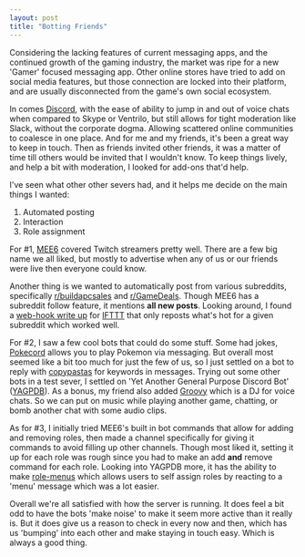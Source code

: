 ```yaml
---
layout: post
title: "Botting Friends"
---
```


Considering the lacking features of current messaging apps, and the continued growth of the gaming industry, the market was ripe for a new 'Gamer' focused messaging app. Other online stores have tried to add on social media features, but those connection are locked into their platform, and are usually disconnected from the game's own social ecosystem.

In comes [Discord](https://discordapp.com), with the ease of ability to jump in and out of voice chats when compared to Skype or Ventrilo, but still allows for tight moderation like Slack, without the corporate dogma. Allowing scattered online communities to coalesce in one place. And for me and my friends, it's been a great way to keep in touch. Then as friends invited other friends, it was a matter of time till others would be invited that I wouldn't know. To keep things lively, and help a bit with moderation, I looked for add-ons that'd help.

I've seen what other other severs had, and it helps me decide on the main things I wanted:

1. Automated posting
2. Interaction
3. Role assignment

For #1, [MEE6](https://mee6.xyz) covered Twitch streamers pretty well. There are a few big name we all liked, but mostly to advertise when any of us or our friends were live then everyone could know.

Another thing is we wanted to automatically post from various subreddits, specifically [r/buildapcsales](https://www.reddit.com/r/buildapcsales) and [r/GameDeals](https://www.reddit.com/r/GameDeals/). Though MEE6 has a subreddit follow feature, it mentions **all new posts**. Looking around, I found a [web-hook write up](https://www.reddit.com/r/discordapp/comments/5lvtp3/on_popular_requestrelay_new_posts_of_a_subreddit/) for [IFTTT](https://ifttt.com) that only reposts what's hot for a given subreddit which worked well.

For #2, I saw a few cool bots that could do some stuff. Some had jokes, [Pokecord](https://www.pokecord.com) allows you to play Pokemon via messaging. But overall most seemed like a bit too much for just the few of us, so I just settled on a bot to reply with [copypastas](https://knowyourmeme.com/memes/copypasta) for keywords in messages. Trying out some other bots in a test sever, I settled on 'Yet Another General Purpose Discord Bot' ([YAGPDB](https://yagpdb.xyz)). As a bonus, my friend also added [Groovy](https://groovy.bot) which is a DJ for voice chats. So we can put on music while playing another game, chatting, or bomb another chat with some audio clips.

As for #3, I initially tried MEE6's built in bot commands that allow for adding and removing roles, then made a channel specifically for giving it commands to avoid filling up other channels. Though most liked it, setting it up for each role was rough since you had to make an add **and** remove command for each role. Looking into YAGPDB more, it has the ability to make [role-menus](https://docs.yagpdb.xyz/tools-and-utilities/self-assignable-roles) which allows users to self assign roles by reacting to a 'menu' message which was a lot easier. 

Overall we're all satisfied with how the server is running. It does feel a bit odd to have the bots 'make noise' to make it seem more active than it really is. But it does give us a reason to check in every now and then, which has us 'bumping' into each other and make staying in touch easy. Which is always a good thing.